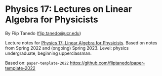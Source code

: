 # Physics 17: Lectures on Linear Algebra for Physicists 
By Flip Tanedo (flip.tanedo@ucr.edu)

Lecture notes for [Physics 17: Linear Algebra for Physicists](https://sites.google.com/ucr.edu/physics017/home). Based on notes from Spring 2022 and (ongoing) Spring 2023. Level: physics undergraduate, beginning upperclassman.


Based on: 
 `paper-template-2022`
 https://github.com/fliptanedo/paper-template-2022

